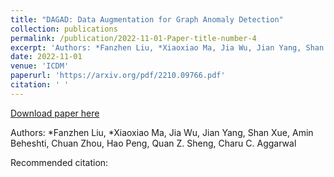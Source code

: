 ```yaml
---
title: "DAGAD: Data Augmentation for Graph Anomaly Detection"
collection: publications
permalink: /publication/2022-11-01-Paper-title-number-4
excerpt: 'Authors: *Fanzhen Liu, *Xiaoxiao Ma, Jia Wu, Jian Yang, Shan Xue, Amin Beheshti, Chuan Zhou, Hao Peng, Quan Z. Sheng, Charu C. Aggarwal'
date: 2022-11-01
venue: 'ICDM'
paperurl: 'https://arxiv.org/pdf/2210.09766.pdf'
citation: ' '
---
```


<a href='https://arxiv.org/pdf/2210.09766.pdf'>Download paper here</a>

Authors: *Fanzhen Liu, *Xiaoxiao Ma, Jia Wu, Jian Yang, Shan Xue, Amin Beheshti, Chuan Zhou, Hao Peng, Quan Z. Sheng, Charu C. Aggarwal

Recommended citation:  